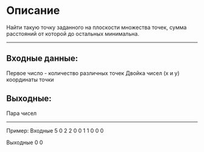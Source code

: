 # Описание

Найти такую точку заданного на плоскости множества точек, сумма расстояний от которой до остальных минимальна.
***
## Входные данные:
Первое число - количество различных точек
Двойка чисел (x и y) координаты точки

## Выходные:
Пара чисел
***
Пример:
Входные
5
0 2
2 0
0 1
1 0
0 0

Выходные
0 0
